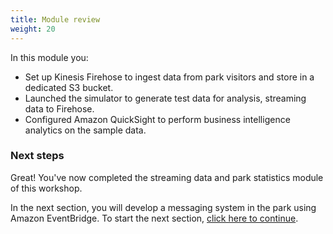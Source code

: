 ```yaml
---
title: Module review
weight: 20
---
```


In this module you:

- Set up Kinesis Firehose to ingest data from park visitors and store in a dedicated S3 bucket.
- Launched the simulator to generate test data for analysis, streaming data to Firehose.
- Configured Amazon QuickSight to perform business intelligence analytics on the sample data.

### Next steps

Great! You've now completed the streaming data and park statistics module of this workshop. 

In the next section, you will develop a messaging system in the park using Amazon EventBridge. To start the next section, [click here to continue](../../6-eventbridge).